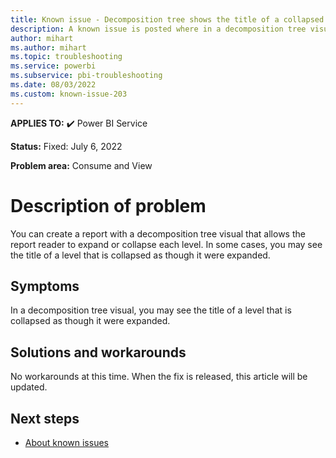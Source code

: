 ```yaml
---
title: Known issue - Decomposition tree shows the title of a collapsed level
description: A known issue is posted where in a decomposition tree visual, you may see the title of a level that is collapsed as though it were expanded.
author: mihart
ms.author: mihart
ms.topic: troubleshooting  
ms.service: powerbi
ms.subservice: pbi-troubleshooting
ms.date: 08/03/2022
ms.custom: known-issue-203
---
```


**APPLIES TO:** ✔️ Power BI Service

**Status:** Fixed: July 6, 2022

**Problem area:** Consume and View

# Description of problem

You can create a report with a decomposition tree visual that allows the report reader to expand or collapse each level. In some cases, you may see the title of a level that is collapsed as though it were expanded.

## Symptoms

In a decomposition tree visual, you may see the title of a level that is collapsed as though it were expanded.

## Solutions and workarounds

No workarounds at this time.  When the fix is released, this article will be updated.

## Next steps

- [About known issues](power-bi-known-issues.md)

